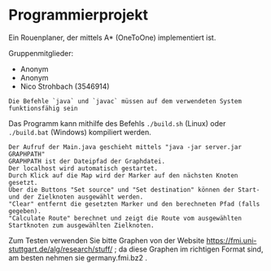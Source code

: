 # Programmierprojekt

Ein Rouenplaner, der mittels A* (OneToOne) implementiert ist.

Gruppenmitglieder:
* Anonym
* Anonym
* Nico Strohbach (3546914)

```
Die Befehle `java` und `javac` müssen auf dem verwendeten System funktionsfähig sein
```
Das Programm kann mithilfe des Befehls `./build.sh` (Linux) oder `./build.bat` (Windows) kompiliert werden.
```
Der Aufruf der Main.java geschieht mittels "java -jar server.jar GRAPHPATH"
GRAPHPATH ist der Dateipfad der Graphdatei.
Der localhost wird automatisch gestartet.
Durch Klick auf die Map wird der Marker auf den nächsten Knoten gesetzt.
Über die Buttons "Set source" und "Set destination" können der Start- und der Zielknoten ausgewählt werden.
"Clear" entfernt die gesetzten Marker und den berechneten Pfad (falls gegeben).
"Calculate Route" berechnet und zeigt die Route vom ausgewählten Startknoten zum ausgewählten Zielknoten.
```
Zum Testen verwenden Sie bitte Graphen von der Website https://fmi.uni-stuttgart.de/alg/research/stuff/ ; da diese Graphen im richtigen Format sind, am besten nehmen sie  germany.fmi.bz2 .
